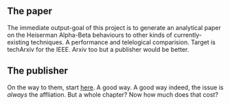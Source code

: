 ## The paper

The immediate output-goal of this project is to generate an analytical paper on the Heiserman Alpha-Beta behaviours to other kinds of currently-existing techniques. A performance and telelogical comparision. Target is techArxiv for the IEEE. Arxiv too but a publisher would be better. 

## The publisher

On the way to them, start [here](https://www.techrxiv.org/f/about). A good way. A good way indeed, the issue is _always_ the affliation. But a whole chapter? Now how much does that cost?